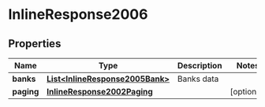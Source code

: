 
# InlineResponse2006

## Properties
Name | Type | Description | Notes
------------ | ------------- | ------------- | -------------
**banks** | [**List&lt;InlineResponse2005Bank&gt;**](InlineResponse2005Bank.md) | Banks data | 
**paging** | [**InlineResponse2002Paging**](InlineResponse2002Paging.md) |  |  [optional]



